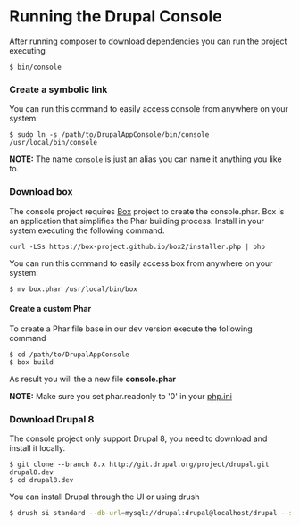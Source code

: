 # Running the Drupal Console

After running composer to download dependencies you can run the project executing

```
$ bin/console
```

### Create a symbolic link

You can run this command to easily access console from anywhere on your system:

```
$ sudo ln -s /path/to/DrupalAppConsole/bin/console /usr/local/bin/console
```

**NOTE:** The name `console` is just an alias you can name it anything you like to.


### Download box
The console project requires [Box](http://box-project.org/) project to create the console.phar. Box is an application that simplifies the Phar building process. Install in your system executing the following command.

```
curl -LSs https://box-project.github.io/box2/installer.php | php
```

You can run this command to easily access box from anywhere on your system:

```
$ mv box.phar /usr/local/bin/box
```

#### Create a custom Phar

To create a Phar file base in our dev version execute the following command

```
$ cd /path/to/DrupalAppConsole
$ box build
```

As result you will the a new file **console.phar**

**NOTE:** Make sure you set phar.readonly to '0' in your [php.ini](http://php.net/manual/en/phar.configuration.php)

### Download Drupal 8
The console project only support Drupal 8, you need to download and install it locally.
```
$ git clone --branch 8.x http://git.drupal.org/project/drupal.git drupal8.dev
$ cd drupal8.dev
```
You can install Drupal through the UI or using drush
```bash
$ drush si standard --db-url=mysql://drupal:drupal@localhost/drupal --site-name=drupal8.dev --account-name=admin --account-pass=admin --account-mail=[user-email]
```
